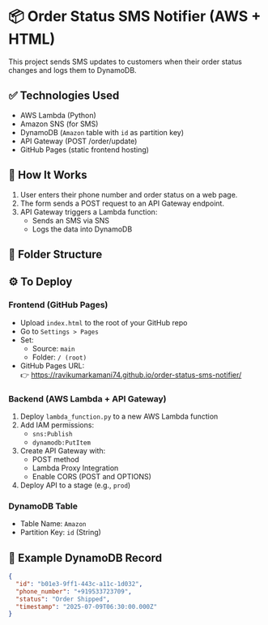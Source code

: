 # 📦 Order Status SMS Notifier (AWS + HTML)

This project sends SMS updates to customers when their order status changes and logs them to DynamoDB.

## ✅ Technologies Used

- AWS Lambda (Python)
- Amazon SNS (for SMS)
- DynamoDB (`Amazon` table with `id` as partition key)
- API Gateway (POST /order/update)
- GitHub Pages (static frontend hosting)

## 🚀 How It Works

1. User enters their phone number and order status on a web page.
2. The form sends a POST request to an API Gateway endpoint.
3. API Gateway triggers a Lambda function:
   - Sends an SMS via SNS
   - Logs the data into DynamoDB

## 📁 Folder Structure

## ⚙️ To Deploy

### Frontend (GitHub Pages)

- Upload `index.html` to the root of your GitHub repo
- Go to `Settings > Pages`
- Set:
  - Source: `main`
  - Folder: `/ (root)`
- GitHub Pages URL:  
  👉 https://ravikumarkamani74.github.io/order-status-sms-notifier/

### Backend (AWS Lambda + API Gateway)

1. Deploy `lambda_function.py` to a new AWS Lambda function
2. Add IAM permissions:
   - `sns:Publish`
   - `dynamodb:PutItem`
3. Create API Gateway with:
   - POST method
   - Lambda Proxy Integration
   - Enable CORS (POST and OPTIONS)
4. Deploy API to a stage (e.g., `prod`)

### DynamoDB Table

- Table Name: `Amazon`
- Partition Key: `id` (String)

## 📝 Example DynamoDB Record

```json
{
  "id": "b01e3-9ff1-443c-a11c-1d032",
  "phone_number": "+919533723709",
  "status": "Order Shipped",
  "timestamp": "2025-07-09T06:30:00.000Z"
}
